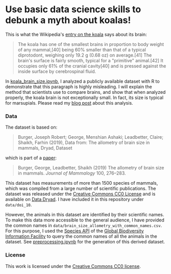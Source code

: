  # Use basic data science skills to debunk a myth about koalas!

This is what the Wikipedia's [entry on the koala](https://en.wikipedia.org/wiki/Koala) says about its brain:

> The koala has one of the smallest brains in proportion to body weight of any mammal,[40] being 60% smaller than that of a typical diprotodont, weighing only 19.2 g (0.68 oz) on average.[41] The brain's surface is fairly smooth, typical for a "primitive" animal.[42] It occupies only 61% of the cranial cavity[40] and is pressed against the inside surface by cerebrospinal fluid.

In [koala_brain_size.ipynb](./koala_brain_size.ipynb), I analyzed a publicly available dataset with R to demonstrate that this paragraph is highly misleading. I will explain the method that scientists use to compare brains, and show that when analyzed properly, the koala brain is not exceptionally small. In fact, its size is typical for marsupials. Please read my [blog post](https://hhyu.org/posts/koala) about this analysis.

### Data
The dataset is based on:

> Burger, Joseph Robert; George, Menshian Ashaki; Leadbetter, Claire; Shaikh, Farhin (2019), Data from: The allometry of brain size in mammals, Dryad, Dataset

which is part of a [paper](https://www.biorxiv.org/content/10.1101/440560v1.full):

> Burger, George, Leadbetter, Shaikh (2019) The allometry of brain size in mammals. _Journal of Mammalogy_ 100, 276–283.

This dataset has measurements of more than 1500 species of mammals, which was compiled from a large number of scientific publications. The dataset was released under the [Creative Commons CC0 License](https://creativecommons.org/share-your-work/public-domain/cc0) and is available on [Data Dryad](https://datadryad.org/stash/dataset/doi:10.5061/dryad.2r62k7s). I have included it in this repository under `data/doi_10`.

However, the animals in this dataset are identified by their scientific names. To make this data more accessible to the general audience, I have provided the common names in `data/brain_size_allometry_with_common_names.csv`. For this purpose, I used the [Species API](https://www.gbif.org/developer/species) of the [Global Biodiversity Information Facility](https://www.gbif.org) to query the common names of all the animals in the dataset. See [preprocessing.ipynb](./preprocessing.ipynb) for the generation of this derived dataset.

### License
This work is licensed under the [Creative Commons CC0 license](https://creativecommons.org/publicdomain/zero/1.0/). 
